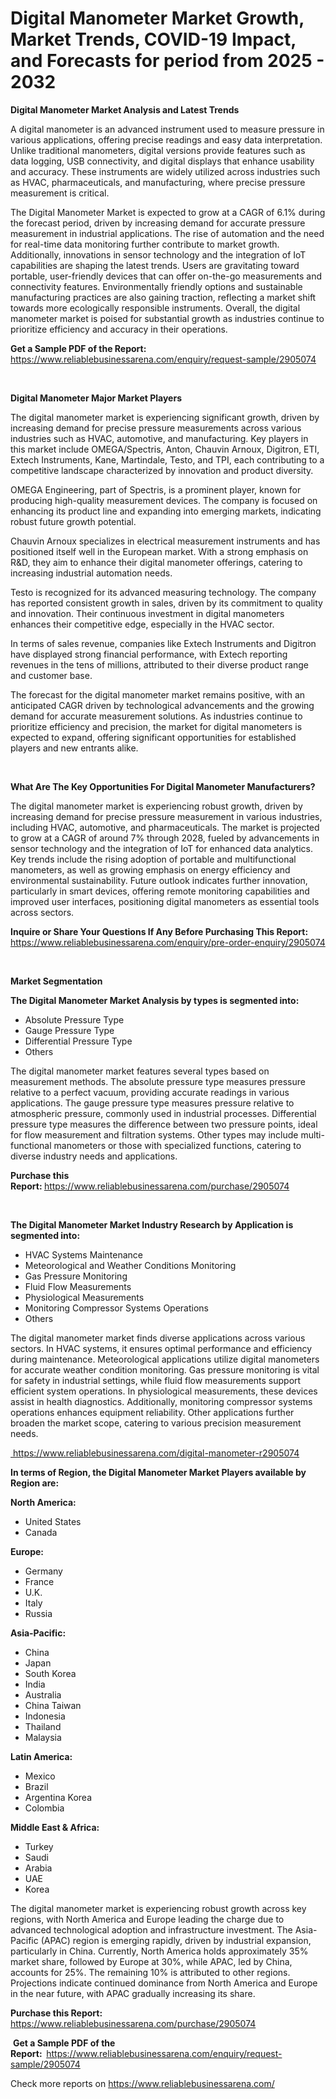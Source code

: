 <p><h1>Digital Manometer Market Growth, Market Trends, COVID-19 Impact, and Forecasts for period from 2025 - 2032</h1></p><p><strong>Digital Manometer Market Analysis and Latest Trends</strong></p>
<p><p>A digital manometer is an advanced instrument used to measure pressure in various applications, offering precise readings and easy data interpretation. Unlike traditional manometers, digital versions provide features such as data logging, USB connectivity, and digital displays that enhance usability and accuracy. These instruments are widely utilized across industries such as HVAC, pharmaceuticals, and manufacturing, where precise pressure measurement is critical.</p><p>The Digital Manometer Market is expected to grow at a CAGR of 6.1% during the forecast period, driven by increasing demand for accurate pressure measurement in industrial applications. The rise of automation and the need for real-time data monitoring further contribute to market growth. Additionally, innovations in sensor technology and the integration of IoT capabilities are shaping the latest trends. Users are gravitating toward portable, user-friendly devices that can offer on-the-go measurements and connectivity features. Environmentally friendly options and sustainable manufacturing practices are also gaining traction, reflecting a market shift towards more ecologically responsible instruments. Overall, the digital manometer market is poised for substantial growth as industries continue to prioritize efficiency and accuracy in their operations.</p></p>
<p><strong>Get a Sample PDF of the Report:&nbsp;</strong> <a href="https://www.reliablebusinessarena.com/enquiry/request-sample/2905074?utm_campaign=3221&utm_medium=2&utm_source=Github&utm_content=ia&utm_term=12032025&utm_id=digital-manometer">https://www.reliablebusinessarena.com/enquiry/request-sample/2905074</a></p>
<p>&nbsp;</p>
<p><strong>Digital Manometer Major Market Players</strong></p>
<p><p>The digital manometer market is experiencing significant growth, driven by increasing demand for precise pressure measurements across various industries such as HVAC, automotive, and manufacturing. Key players in this market include OMEGA/Spectris, Anton, Chauvin Arnoux, Digitron, ETI, Extech Instruments, Kane, Martindale, Testo, and TPI, each contributing to a competitive landscape characterized by innovation and product diversity.</p><p>OMEGA Engineering, part of Spectris, is a prominent player, known for producing high-quality measurement devices. The company is focused on enhancing its product line and expanding into emerging markets, indicating robust future growth potential.</p><p>Chauvin Arnoux specializes in electrical measurement instruments and has positioned itself well in the European market. With a strong emphasis on R&D, they aim to enhance their digital manometer offerings, catering to increasing industrial automation needs.</p><p>Testo is recognized for its advanced measuring technology. The company has reported consistent growth in sales, driven by its commitment to quality and innovation. Their continuous investment in digital manometers enhances their competitive edge, especially in the HVAC sector.</p><p>In terms of sales revenue, companies like Extech Instruments and Digitron have displayed strong financial performance, with Extech reporting revenues in the tens of millions, attributed to their diverse product range and customer base.</p><p>The forecast for the digital manometer market remains positive, with an anticipated CAGR driven by technological advancements and the growing demand for accurate measurement solutions. As industries continue to prioritize efficiency and precision, the market for digital manometers is expected to expand, offering significant opportunities for established players and new entrants alike.</p></p>
<p>&nbsp;</p>
<p><strong>What Are The Key Opportunities For Digital Manometer Manufacturers?</strong></p>
<p><p>The digital manometer market is experiencing robust growth, driven by increasing demand for precise pressure measurement in various industries, including HVAC, automotive, and pharmaceuticals. The market is projected to grow at a CAGR of around 7% through 2028, fueled by advancements in sensor technology and the integration of IoT for enhanced data analytics. Key trends include the rising adoption of portable and multifunctional manometers, as well as growing emphasis on energy efficiency and environmental sustainability. Future outlook indicates further innovation, particularly in smart devices, offering remote monitoring capabilities and improved user interfaces, positioning digital manometers as essential tools across sectors.</p></p>
<p><strong>Inquire or Share Your Questions If Any Before Purchasing This Report:</strong> <a href="https://www.reliablebusinessarena.com/enquiry/pre-order-enquiry/2905074?utm_campaign=3221&utm_medium=2&utm_source=Github&utm_content=ia&utm_term=12032025&utm_id=digital-manometer">https://www.reliablebusinessarena.com/enquiry/pre-order-enquiry/2905074</a></p>
<p>&nbsp;</p>
<p><strong>Market Segmentation</strong></p>
<p><strong>The Digital Manometer Market Analysis by types is segmented into:</strong></p>
<p><ul><li>Absolute Pressure Type</li><li>Gauge Pressure Type</li><li>Differential Pressure Type</li><li>Others</li></ul></p>
<p><p>The digital manometer market features several types based on measurement methods. The absolute pressure type measures pressure relative to a perfect vacuum, providing accurate readings in various applications. The gauge pressure type measures pressure relative to atmospheric pressure, commonly used in industrial processes. Differential pressure type measures the difference between two pressure points, ideal for flow measurement and filtration systems. Other types may include multi-functional manometers or those with specialized functions, catering to diverse industry needs and applications.</p></p>
<p><strong>Purchase this Report:&nbsp;</strong><a href="https://www.reliablebusinessarena.com/purchase/2905074?utm_campaign=3221&utm_medium=2&utm_source=Github&utm_content=ia&utm_term=12032025&utm_id=digital-manometer">https://www.reliablebusinessarena.com/purchase/2905074</a></p>
<p>&nbsp;</p>
<p><strong>The Digital Manometer Market Industry Research by Application is segmented into:</strong></p>
<p><ul><li>HVAC Systems Maintenance</li><li>Meteorological and Weather Conditions Monitoring</li><li>Gas Pressure Monitoring</li><li>Fluid Flow Measurements</li><li>Physiological Measurements</li><li>Monitoring Compressor Systems Operations</li><li>Others</li></ul></p>
<p><p>The digital manometer market finds diverse applications across various sectors. In HVAC systems, it ensures optimal performance and efficiency during maintenance. Meteorological applications utilize digital manometers for accurate weather condition monitoring. Gas pressure monitoring is vital for safety in industrial settings, while fluid flow measurements support efficient system operations. In physiological measurements, these devices assist in health diagnostics. Additionally, monitoring compressor systems operations enhances equipment reliability. Other applications further broaden the market scope, catering to various precision measurement needs.</p></p>
<p><a href="https://www.reliablebusinessarena.com/digital-manometer-r2905074?utm_campaign=3221&utm_medium=2&utm_source=Github&utm_content=ia&utm_term=12032025&utm_id=digital-manometer">&nbsp;https://www.reliablebusinessarena.com/digital-manometer-r2905074</a></p>
<p><strong>In terms of Region, the Digital Manometer Market Players available by Region are:</strong></p>
<p>
    <p> <strong> North America: </strong>
        <ul>
            <li>United States</li>
            <li>Canada</li>
        </ul>
        </p> 
    <p> <strong> Europe: </strong>
        <ul>
            <li>Germany</li>
            <li>France</li>
            <li>U.K.</li>
            <li>Italy</li>
            <li>Russia</li>
        </ul>
        </p> 
    <p> <strong> Asia-Pacific: </strong>
        <ul>
            <li>China</li>
            <li>Japan</li>
            <li>South Korea</li>
            <li>India</li>
            <li>Australia</li>
            <li>China Taiwan</li>
            <li>Indonesia</li>
            <li>Thailand</li>
            <li>Malaysia</li>
        </ul>
        </p> 
    <p> <strong> Latin America: </strong>
        <ul>
            <li>Mexico</li>
            <li>Brazil</li>
            <li>Argentina Korea</li>
            <li>Colombia</li>
        </ul>
        </p> 
    <p> <strong> Middle East & Africa: </strong>
        <ul>
            <li>Turkey</li>
            <li>Saudi</li>
            <li>Arabia</li>
            <li>UAE</li>
            <li>Korea</li>
        </ul>
    </p>
    </p>
<p><p>The digital manometer market is experiencing robust growth across key regions, with North America and Europe leading the charge due to advanced technological adoption and infrastructure investment. The Asia-Pacific (APAC) region is emerging rapidly, driven by industrial expansion, particularly in China. Currently, North America holds approximately 35% market share, followed by Europe at 30%, while APAC, led by China, accounts for 25%. The remaining 10% is attributed to other regions. Projections indicate continued dominance from North America and Europe in the near future, with APAC gradually increasing its share.</p></p>
<p><strong>Purchase this Report: </strong><a href="https://www.reliablebusinessarena.com/purchase/2905074?utm_campaign=3221&utm_medium=2&utm_source=Github&utm_content=ia&utm_term=12032025&utm_id=digital-manometer">https://www.reliablebusinessarena.com/purchase/2905074</a></p>
<p>&nbsp;<strong>Get a Sample PDF of the Report:&nbsp;&nbsp;</strong><a href="https://www.reliablebusinessarena.com/enquiry/request-sample/2905074?utm_campaign=3221&utm_medium=2&utm_source=Github&utm_content=ia&utm_term=12032025&utm_id=digital-manometer">https://www.reliablebusinessarena.com/enquiry/request-sample/2905074</a></p>
<p><strong></strong></p>
<p>Check more reports on <a href="https://www.reliablebusinessarena.com/?utm_campaign=3221&utm_medium=2&utm_source=Github&utm_content=ia&utm_term=12032025&utm_id=digital-manometer">https://www.reliablebusinessarena.com/</a></p>